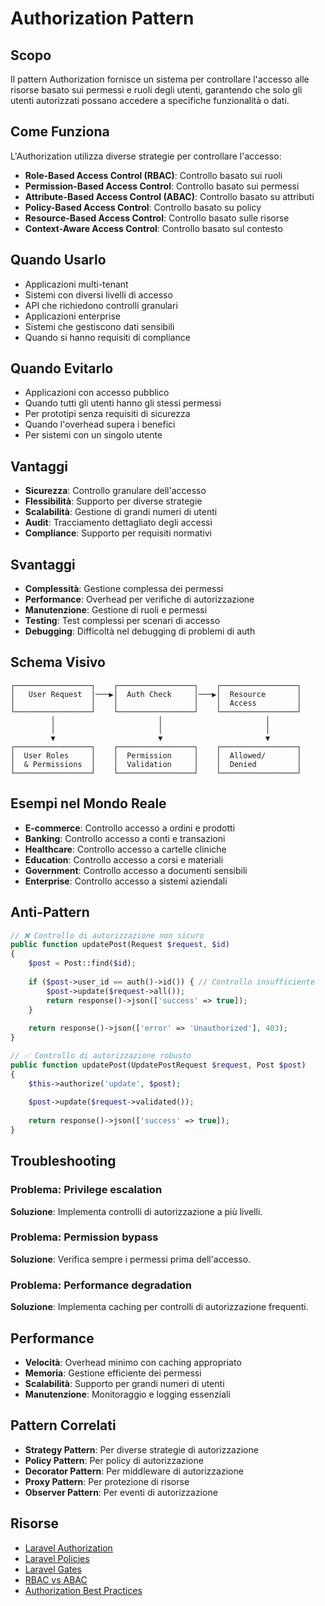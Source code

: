 # Authorization Pattern

## Scopo

Il pattern Authorization fornisce un sistema per controllare l'accesso alle risorse basato sui permessi e ruoli degli utenti, garantendo che solo gli utenti autorizzati possano accedere a specifiche funzionalità o dati.

## Come Funziona

L'Authorization utilizza diverse strategie per controllare l'accesso:

- **Role-Based Access Control (RBAC)**: Controllo basato sui ruoli
- **Permission-Based Access Control**: Controllo basato sui permessi
- **Attribute-Based Access Control (ABAC)**: Controllo basato su attributi
- **Policy-Based Access Control**: Controllo basato su policy
- **Resource-Based Access Control**: Controllo basato sulle risorse
- **Context-Aware Access Control**: Controllo basato sul contesto

## Quando Usarlo

- Applicazioni multi-tenant
- Sistemi con diversi livelli di accesso
- API che richiedono controlli granulari
- Applicazioni enterprise
- Sistemi che gestiscono dati sensibili
- Quando si hanno requisiti di compliance

## Quando Evitarlo

- Applicazioni con accesso pubblico
- Quando tutti gli utenti hanno gli stessi permessi
- Per prototipi senza requisiti di sicurezza
- Quando l'overhead supera i benefici
- Per sistemi con un singolo utente

## Vantaggi

- **Sicurezza**: Controllo granulare dell'accesso
- **Flessibilità**: Supporto per diverse strategie
- **Scalabilità**: Gestione di grandi numeri di utenti
- **Audit**: Tracciamento dettagliato degli accessi
- **Compliance**: Supporto per requisiti normativi

## Svantaggi

- **Complessità**: Gestione complessa dei permessi
- **Performance**: Overhead per verifiche di autorizzazione
- **Manutenzione**: Gestione di ruoli e permessi
- **Testing**: Test complessi per scenari di accesso
- **Debugging**: Difficoltà nel debugging di problemi di auth

## Schema Visivo

```
┌─────────────────┐    ┌─────────────────┐    ┌─────────────────┐
│   User Request  │───▶│  Auth Check     │───▶│  Resource       │
│                 │    │                 │    │  Access         │
└─────────────────┘    └─────────────────┘    └─────────────────┘
         │                       │                       │
         │                       │                       │
         ▼                       ▼                       ▼
┌─────────────────┐    ┌─────────────────┐    ┌─────────────────┐
│  User Roles     │    │  Permission     │    │  Allowed/       │
│  & Permissions  │    │  Validation     │    │  Denied         │
└─────────────────┘    └─────────────────┘    └─────────────────┘
```

## Esempi nel Mondo Reale

- **E-commerce**: Controllo accesso a ordini e prodotti
- **Banking**: Controllo accesso a conti e transazioni
- **Healthcare**: Controllo accesso a cartelle cliniche
- **Education**: Controllo accesso a corsi e materiali
- **Government**: Controllo accesso a documenti sensibili
- **Enterprise**: Controllo accesso a sistemi aziendali

## Anti-Pattern

```php
// ❌ Controllo di autorizzazione non sicuro
public function updatePost(Request $request, $id)
{
    $post = Post::find($id);
    
    if ($post->user_id == auth()->id()) { // Controllo insufficiente
        $post->update($request->all());
        return response()->json(['success' => true]);
    }
    
    return response()->json(['error' => 'Unauthorized'], 403);
}

// ✅ Controllo di autorizzazione robusto
public function updatePost(UpdatePostRequest $request, Post $post)
{
    $this->authorize('update', $post);
    
    $post->update($request->validated());
    
    return response()->json(['success' => true]);
}
```

## Troubleshooting

### Problema: Privilege escalation
**Soluzione**: Implementa controlli di autorizzazione a più livelli.

### Problema: Permission bypass
**Soluzione**: Verifica sempre i permessi prima dell'accesso.

### Problema: Performance degradation
**Soluzione**: Implementa caching per controlli di autorizzazione frequenti.

## Performance

- **Velocità**: Overhead minimo con caching appropriato
- **Memoria**: Gestione efficiente dei permessi
- **Scalabilità**: Supporto per grandi numeri di utenti
- **Manutenzione**: Monitoraggio e logging essenziali

## Pattern Correlati

- **Strategy Pattern**: Per diverse strategie di autorizzazione
- **Policy Pattern**: Per policy di autorizzazione
- **Decorator Pattern**: Per middleware di autorizzazione
- **Proxy Pattern**: Per protezione di risorse
- **Observer Pattern**: Per eventi di autorizzazione

## Risorse

- [Laravel Authorization](https://laravel.com/docs/authorization)
- [Laravel Policies](https://laravel.com/docs/authorization#creating-policies)
- [Laravel Gates](https://laravel.com/docs/authorization#gates)
- [RBAC vs ABAC](https://www.okta.com/identity-101/role-based-access-control-vs-attribute-based-access-control/)
- [Authorization Best Practices](https://owasp.org/www-project-top-ten/)
